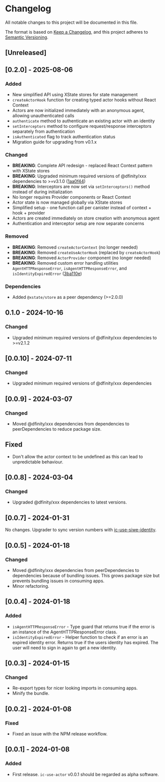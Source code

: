 # Changelog

All notable changes to this project will be documented in this file.

The format is based on [Keep a Changelog](https://keepachangelog.com/en/1.0.0/),
and this project adheres to [Semantic Versioning](https://semver.org/spec/v2.0.0.html).

## [Unreleased]

## [0.2.0] - 2025-08-06

### Added

- New simplified API using XState stores for state management
- `createActorHook` function for creating typed actor hooks without React Context
- Actors are now initialized immediately with an anonymous agent, allowing unauthenticated calls
- `authenticate` method to authenticate an existing actor with an identity
- `setInterceptors` method to configure request/response interceptors separately from authentication
- `isAuthenticated` flag to track authentication status
- Migration guide for upgrading from v0.1.x

### Changed

- **BREAKING**: Complete API redesign - replaced React Context pattern with XState stores
- **BREAKING**: Upgraded minimum required versions of @dfinity/xxx dependencies to >=v3.1.0 ([1aa0f44](https://github.com/kristoferlund/ic-use-actor/commit/1aa0f44637e2f2fde54ce97087c2af019f1892d2))
- **BREAKING**: Interceptors are now set via `setInterceptors()` method instead of during initialization
- No longer requires Provider components or React Context
- Actor state is now managed globally via XState stores
- Simplified setup - one function call per canister instead of context + hook + provider
- Actors are created immediately on store creation with anonymous agent
- Authentication and interceptor setup are now separate concerns

### Removed

- **BREAKING**: Removed `createActorContext` (no longer needed)
- **BREAKING**: Removed `createUseActorHook` (replaced by `createActorHook`)
- **BREAKING**: Removed `ActorProvider` component (no longer needed)
- **BREAKING**: Removed custom error handling utilities `AgentHTTPResponseError`, `isAgentHTTPResponseError`, and `isIdentityExpiredError` ([3ba110e](https://github.com/kristoferlund/ic-use-actor/commit/3ba110e717254b188785a1e90db89d7428486553))

### Dependencies

- Added `@xstate/store` as a peer dependency (>=2.0.0)

## 0.1.0 - 2024-10-16

### Changed

- Upgraded minimum required versions of @dfinity/xxx dependencies to >=v2.1.2

## [0.0.10] - 2024-07-11

### Changed

- Upgraded minimum required versions of @dfinity/xxx dependencies

## [0.0.9] - 2024-03-07

### Changed

- Moved @dfinity/xxx dependencies from dependencies to peerDependencies to reduce package size.

## Fixed

- Don't allow the actor context to be undefined as this can lead to unpredictable behaviour.

## [0.0.8] - 2024-03-04

### Changed

- Upgraded @dfinity/xxx dependencies to latest versions.

## [0.0.7] - 2024-01-31

No changes. Upgrader to sync version numbers with [ic-use-siwe-identity](https://github.com/kristoferlund/ic-siwe/tree/main/packages/ic-use-siwe-identity).

## [0.0.5] - 2024-01-18

### Changed

- Moved @dfinity/xxx dependencies from peerDependencies to dependencies because of bundling issues. This grows package size but prevents bundling issues in consuming apps.
- Minor refactoring.

## [0.0.4] - 2024-01-18

### Added

- `isAgentHTTPResponseError` - Type guard that returns true if the error is an instance of the AgentHTTPResponseError class.
- `isIdentityExpiredError` - Helper function to check if an error is an expired identity error. Returns true if the users identity has expired. The user will need to sign in again to get a new identity.

## [0.0.3] - 2024-01-15

### Changed

- Re-export types for nicer looking imports in consuming apps.
- Minify the bundle.

## [0.0.2] - 2024-01-08

### Fixed

- Fixed an issue with the NPM release workflow.

## [0.0.1] - 2024-01-08

### Added

- First release. `ic-use-actor` v0.0.1 should be regarded as alpha software.
